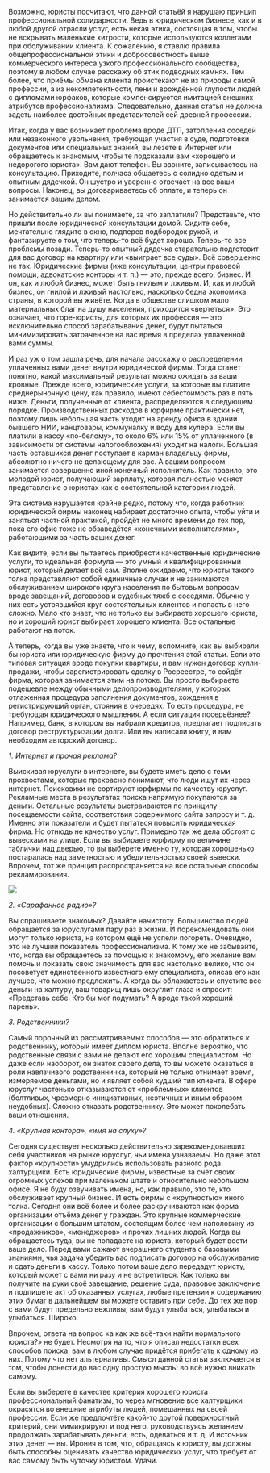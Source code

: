 Возможно, юристы посчитают, что данной статьёй я нарушаю принцип профессиональной солидарности. Ведь в юридическом бизнесе, как и в любой другой отрасли услуг, есть некая этика, состоящая в том, чтобы не вскрывать маленькие хитрости, которые используются коллегами при обслуживании клиента. К сожалению, я ставлю правила общепрофессиональной этики и добросовестность выше коммерческого интереса узкого профессионального сообщества, поэтому в любом случае расскажу об этих подводных камнях. Тем более, что приёмы обмана клиента проистекают не из природы самой профессии, а из некомпетентности, лени и врождённой глупости людей с дипломами юрфаков, которые компенсируются имитацией внешних атрибутов профессионализма. Следовательно, данная статья не должна задеть наиболее достойных представителей сей древней профессии.

Итак, когда у вас возникает проблема вроде ДТП, затопления соседей или незаконного увольнения, требующая участия в суде, подготовки документов или специальных знаний, вы лезете в Интернет или обращаетесь к знакомым, чтобы те подсказали вам «хорошего и недорогого юриста». Вам дают телефон. Вы звоните, записываетесь на консультацию. Приходите, полчаса общаетесь с солидно одетым и опытным дядечкой. Он шустро и уверенно отвечает на все ваши вопросы. Наконец, вы договариваетесь об оплате, и теперь он занимается вашим делом.

Но действительно ли вы понимаете, за что заплатили? Представьте, что пришли после юридической консультации домой. Сидите себе, мечтательно глядите в окно, подперев подбородок рукой, и фантазируете о том, что теперь-то всё будет хорошо. Теперь-то все проблемы позади. Теперь-то опытный дядечка старательно подготовит для вас договор на квартиру или «выиграет все суды». Всё совершенно не так. Юридические фирмы (иже консультации, центры правовой помощи, адвокатские конторы и т. п.) — это, прежде всего, бизнес. И он, как и любой бизнес, может быть гнилым и лживым. И, как и любой бизнес, он гнилой и лживый настолько, насколько бедна экономика страны, в которой вы живёте. Когда в обществе слишком мало материальных благ на душу населения, приходится «вертеться». Это означает, что горе-юристы, для которых их профессия — это исключительно способ зарабатывания денег, будут пытаться минимизировать затраченное на вас время в пределах уплаченной вами суммы.

И раз уж о том зашла речь, для начала расскажу о распределении уплаченных вами денег внутри юридической фирмы. Тогда станет понятно, какой максимальный результат можно ожидать за ваши кровные. Прежде всего, юридические услуги, за которые вы платите среднерыночную цену, как правило, имеют себестоимость раз в пять ниже. Деньги, полученные от клиента, распределяются в следующем порядке. Производственных расходов в юрфирме практически нет, поэтому лишь небольшая часть уходит на аренду офиса в здании бывшего НИИ, канцтовары, коммуналку и воду для кулера. Если вы платили в кассу «по-белому», то около 6% или 15% от уплаченного (в зависимости от системы налогообложения) уходит на налоги. Большая часть оставшихся денег поступает в карман владельцу фирмы, абсолютно ничего не делающему для вас. А вашим вопросом занимается совершенно иной конечный исполнитель. Как правило, это молодой юрист, получающий зарплату, которая полностью меняет представление о юристах как о состоятельной категории людей.  


Эта система нарушается крайне редко, потому что, когда работник юридической фирмы наконец набирает достаточно опыта, чтобы уйти и заняться частной практикой, пройдёт не много времени до тех пор, пока его офис тоже не обзаведётся «конечными исполнителями», работающими за часть ваших денег.

Как видите, если вы пытаетесь приобрести качественные юридические услуги, то идеальная формула — это умный и квалифицированный юрист, который делает всё сам. Вполне ожидаемо, что юристы такого толка представляют собой единичные случаи и не занимаются обслуживанием широкого круга населения по бытовым вопросам вроде завещаний, договоров и судебных тяжб с соседями. Обычно у них есть устоявшийся круг состоятельных клиентов и попасть в него сложно. Мало кто знает, что не только вы выбираете хорошего юриста, но и хороший юрист выбирает хорошего клиента. Все остальные работают на поток.

А теперь, когда вы уже знаете, что к чему, вспомните, как вы выбирали бы юриста или юридическую фирму до прочтения этой статьи. Если это типовая ситуация вроде покупки квартиры, и вам нужен договор купли-продажи, чтобы зарегистрировать сделку в Росреестре, то сойдёт фирма, которая занимается этим на потоке. Вы просто выбираете подешевле между обычными делопроизводителями, у которых отлаженная процедура заполнения документов, хождения в регистрирующий орган, стояния в очередях. То есть процедура, не требующая юридического мышления. А если ситуация посерьёзнее? Например, банк, в котором вы набрали кредитов, предлагает подписать договор реструктуризации долга. Или вы написали книгу, и вам необходим авторский договор.

_1\. Интернет и прочая реклама?_

Выискивая юруслуги в интернете, вы будете иметь дело с теми прохвостами, которые прекрасно понимают, что люди ищут их через интернет. Поисковики не сортируют юрфирмы по качеству юруслуг. Рекламные места в результатах поиска напрямую покупаются за деньги. Остальные результаты выстраиваются по принципу посещаемости сайта, соответствия содержимого сайта запросу и т. д. Именно эти показатели и будет пытаться повысить юридическая фирма. Но отнюдь не качество услуг. Примерно так же дела обстоят с вывесками на улице. Если вы выбираете юрфирму по величине таблички над дверью, то вы выберете именно ту, которая хорошенько постаралась над заметностью и убедительностью своей вывески. Впрочем, тот же принцип распространяется на все остальные способы рекламирования.  
  
![](https://assets.discours.io/unsafe/900x/production/image/865c8260-a54b-11e8-bfc7-9b5979ddfe3f.jpeg)

_2\. «Сарафанное радио»?_

Вы спрашиваете знакомых? Давайте начистоту. Большинство людей обращается за юруслугами пару раз в жизни. И порекомендовать они могут только юриста, на котором ещё не успели погореть. Очевидно, это не лучший показатель профессионализма. К тому же не забывайте, что, когда вы обращаетесь за помощью к знакомому, его желание вам помочь и показать свою значимость для вас настолько велико, что он посоветует единственного известного ему специалиста, описав его как лучшее, что можно предложить. А когда вы облажаетесь и спустите все деньги на халтуру, ваш товарищ лишь округлит глаза и спросит: «Представь себе. Кто бы мог подумать? А вроде такой хороший парень».

_3\. Родственники?_

Самый порочный из рассматриваемых способов — это обратиться к родственнику, который имеет диплом юриста. Вполне вероятно, что родственные связи с вами не делают его хорошим специалистом. Но даже если наоборот, он знаток своего дела, то вы можете оказаться в роли навязчивого родственничка, который не только отнимает время, измеряемое деньгами, но и являет собой худший тип клиента. В сфере юруслуг частенько отказываются от «проблемных» клиентов (болтливых, чрезмерно инициативных, неэтичных и иным образом неудобных). Сложно отказать родственнику. Это может поколебать ваши отношения.

_4\. «Крупная контора», «имя на слуху»?_

Сегодня существует несколько действительно зарекомендовавших себя участников на рынке юруслуг, чьи имена узнаваемы. Но даже этот фактор «крупности» умудрились использовать разного рода халтурщики. Есть юридические фирмы, известные за счёт своих огромных успехов при маленьком штате и относительно небольшом офисе. Я не буду озвучивать имена, но, как правило, это те, кто обслуживает крупный бизнес. И есть фирмы с «крупностью» иного толка. Сегодня они всё более и более раскручиваются как форма организации отъёма денег у граждан. Это крупные коммерческие организации с большим штатом, состоящим более чем наполовину из «продажников», «менеджеров» и прочих лишних людей. Когда вы обращаетесь туда, вы не попадаете на юриста, который будет вести ваше дело. Перед вами сажают вчерашнего студента с базовыми знаниями, чья задача убедить вас подписать договор на обслуживание и сдать деньги в кассу. Только потом ваше дело передадут юристу, который может с вами ни разу и не встретиться. Как только вы получите на руки своё завещание, решение суда, правовое заключение и подпишете акт об оказанных услугах, любые претензии к содержанию этих бумаг в дальнейшем вы можете оставить при себе. До тех же пор с вами будут предельно вежливы, вам будут улыбаться, улыбаться и улыбаться. Широко.

Впрочем, ответа на вопрос «а как же всё-таки найти нормального юриста?» не будет. Несмотря на то, что я описал недостатки всех способов поиска, вам в любом случае придётся прибегать к одному из них. Потому что нет альтернативы. Смысл данной статьи заключается в том, чтобы донести до вас одну простую мысль: во всё нужно вникать самому.   


Если вы выберете в качестве критерия хорошего юриста профессиональный фанатизм, то через мгновение все халтурщики окрасятся во внешние атрибуты людей, помешанных на своей профессии. Если же предпочтёте какой-то другой поверхностный критерий, они мимикрируют и под него, руководствуясь желанием продолжать зарабатывать деньги, есть, одеваться и т. д. И источник этих денег — вы. Ирония в том, что, обращаясь к юристу, вы должны быть способны оценивать качество юридических услуг, что требует от вас самому быть чуточку юристом. Удачи.  

